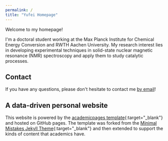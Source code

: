 ```yaml
---
permalink: /
title: "Yufei Homepage"
---
```


Welcome to my homepage!  

I'm a doctoral student working at the Max Planck Institute for Chemical Energy Conversion and RWTH Aachen University. My research interest lies in developing experimental techniques in solid-state nuclear magnetic resonance (NMR) spectroscopy and apply them to study catalytic processes. 


Contact
------
If you have any questions, please don't hesitate to contact me [by email](mailto:yufei.wu@itmc.rwth-aachen.de)! 


A data-driven personal website
------
This website is powered by the [academicpages template](https://github.com/academicpages/academicpages.github.io){:target="_blank"} and hosted on GitHub pages. The template was forked from the [Minimal Mistakes Jekyll Theme](https://mmistakes.github.io/minimal-mistakes/){:target="_blank"} and then extended to support the kinds of content that academics have. 